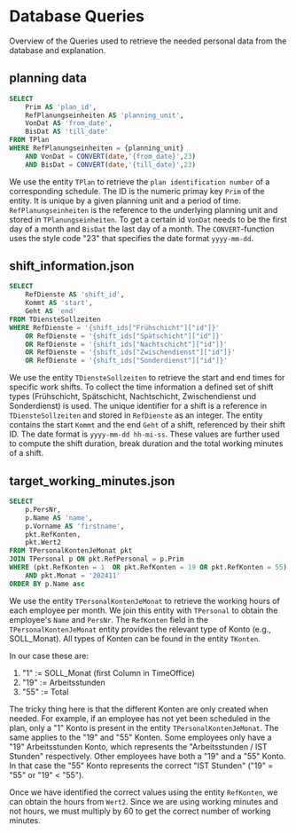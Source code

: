 # Database Queries
Overview of the Queries used to retrieve the needed personal data from the database and explanation.

## planning data

```sql
SELECT
	Prim AS 'plan_id',
	RefPlanungseinheiten AS 'planning_unit',
	VonDat AS 'from_date',
	BisDat AS 'till_date'
FROM TPlan
WHERE RefPlanungseinheiten = {planning_unit}
    AND VonDat = CONVERT(date,'{from_date}',23)
    AND BisDat = CONVERT(date,'{till_date}',23)
```

We use the entity `TPlan` to retrieve the `plan identification number` of a corresponding schedule. The ID is the numeric primay key `Prim` of the entity. It is unique by a given planning unit and a period of time.
`RefPlanungseinheiten` is the reference to the underlying planning unit and stored in `TPlanungseinheiten`.
To get a certain id `VonDat` needs to be the first day of a month and `BisDat` the last day of a month.
The `CONVERT`-function uses the style code "23" that specifies the date format `yyyy-mm-dd`.

## shift_information.json

```sql
SELECT
    RefDienste AS 'shift_id',
    Kommt AS 'start',
    Geht AS 'end'
FROM TDiensteSollzeiten
WHERE RefDienste = '{shift_ids["Frühschicht"]["id"]}'
    OR RefDienste = '{shift_ids["Spätschicht"]["id"]}'
    OR RefDienste = '{shift_ids["Nachtschicht"]["id"]}'
    OR RefDienste = '{shift_ids["Zwischendienst"]["id"]}'
    OR RefDienste = '{shift_ids["Sonderdienst"]["id"]}'
```

We use the entity `TDiensteSollzeiten` to retrieve the start and end times for specific work shifts. To collect the time information a defined set of shift types (Frühschicht, Spätschicht, Nachtschicht, Zwischendienst und Sonderdienst) is used.
The unique identifier for a shift is a reference in `TDiensteSollzeiten` and stored in `RefDienste` as an integer.
The entity contains the start `Kommt` and the end `Geht` of a shift, referenced by their shift ID. The date format is `yyyy-mm-dd hh-mi-ss`.
These values are further used to compute the shift duration, break duration and the total working minutes of a shift.

## target_working_minutes.json

```sql
SELECT
	p.PersNr,
	p.Name AS 'name',
	p.Vorname AS 'firstname',
	pkt.RefKonten,
	pkt.Wert2
FROM TPersonalKontenJeMonat pkt
JOIN TPersonal p ON pkt.RefPersonal = p.Prim
WHERE (pkt.RefKonten = 1  OR pkt.RefKonten = 19 OR pkt.RefKonten = 55)
	AND pkt.Monat = '202411'
ORDER BY p.Name asc
```

We use the entity `TPersonalKontenJeMonat` to retrieve the working hours of each employee per month.
We join this entity with `TPersonal` to obtain the employee's `Name` and `PersNr`.
The `RefKonten` field in the `TPersonalKontenJeMonat` entity provides the relevant type of Konto (e.g., SOLL_Monat). All types of Konten can be found in the entity `TKonten`.

In our case these are:
1. "1" := SOLL_Monat (first Column in TimeOffice)
2. "19" := Arbeitsstunden
3. "55" := Total

The tricky thing here is that the different Konten are only created when needed.
For example, if an employee has not yet been scheduled in the plan, only a "1" Konto is present in the entity `TPersonalKontenJeMonat`.
The same applies to the "19" and "55" Konten.
Some employees only have a "19" Arbeitsstunden Konto, which represents the "Arbeitsstunden / IST Stunden" respectively.
Other employees have both a "19" and a "55" Konto.
In that case the "55" Konto represents the correct "IST Stunden" ("19" = "55" or "19" < "55").

Once we have identified the correct values using the entity `RefKonten`, we can obtain the hours from `Wert2`.
Since we are using working minutes and not hours, we must multiply by 60 to get the correct number of working minutes.
